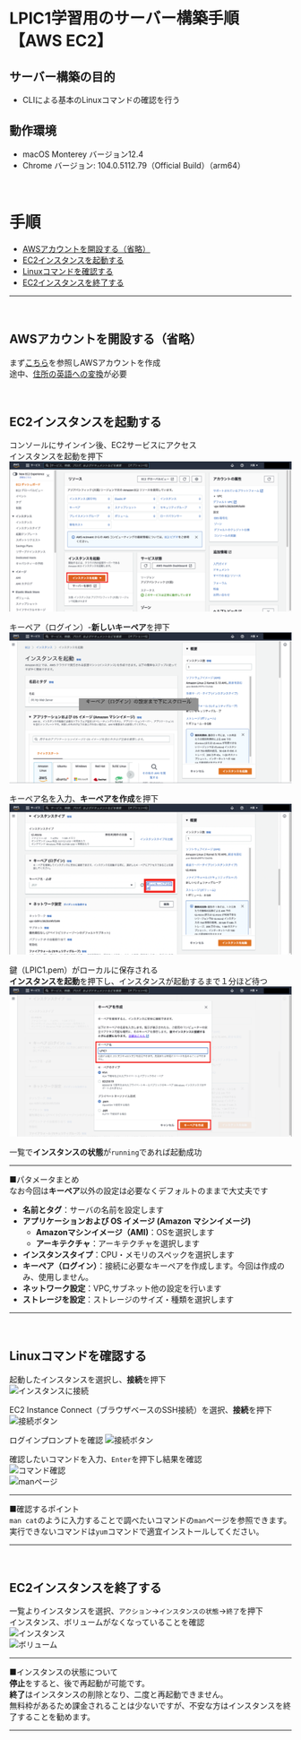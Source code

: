 # LPIC1学習用のサーバー構築手順【AWS EC2】
## サーバー構築の目的  
- CLIによる基本のLinuxコマンドの確認を行う  
## 動作環境
- macOS Monterey バージョン12.4
- Chrome バージョン: 104.0.5112.79（Official Build）（arm64）

&ensp;  

# 手順  
- [AWSアカウントを開設する（省略）](#jump-there1)  
- [EC2インスタンスを起動する](#jump-there2)
- [Linuxコマンドを確認する](#jump-there3)
- [EC2インスタンスを終了する](#jump-there4)  
***  
&ensp;  
## <a id="jump-there1">AWSアカウントを開設する（省略）　　</a>  
まず[こちら](https://aws.amazon.com/jp/register-flow/)を参照しAWSアカウントを作成  
途中、[住所の英語への変換](http://judress.tsukuenoue.com/)が必要  

&ensp;  

## <a id="jump-there2">EC2インスタンスを起動する</a>  
  

コンソールにサインイン後、EC2サービスにアクセス  
インスタンスを起動を押下  
![起動ボタン](https://github.com/norikata99/hello_git/blob/main/img/20220813%E2%88%9201%E3%83%BC%E8%B5%B7%E5%8B%95.png)

キーペア（ログイン）-**新しいキーペア**を押下  
![新しいキーペア](https://github.com/norikata99/hello_git/blob/main/img/20220813%E2%88%9202-%E6%96%B0%E3%81%97%E3%81%84%E3%82%AD%E3%83%BC%E3%83%9A%E3%82%A2.png)  

キーペア名を入力、**キーペアを作成**を押下  
![キーペアを作成](https://github.com/norikata99/hello_git/blob/main/img/20220813%E2%88%9203-%E6%96%B0%E3%81%97%E3%81%84%E3%82%AD%E3%83%BC%E3%83%9A%E3%82%A2.png)  

鍵（LPIC1.pem）がローカルに保存される  
**インスタンスを起動**を押下し、インスタンスが起動するまで１分ほど待つ  
![起動中](https://github.com/norikata99/hello_git/blob/main/img/20220813%E2%88%9204-%E6%96%B0%E3%81%97%E3%81%84%E3%82%AD%E3%83%BC%E3%83%9A%E3%82%A2.png)  

一覧で**インスタンスの状態**が`running`であれば起動成功  

***
■パタメータまとめ  
なお今回は**キーペア**以外の設定は必要なくデフォルトのままで大丈夫です  
- **名前とタグ**：サーバの名前を設定します  
- **アプリケーションおよび OS イメージ (Amazon マシンイメージ)**  
  -  **Amazonマシンイメージ（AMI)**：OSを選択します
  -  **アーキテクチャ**：アーキテクチャを選択します
- **インスタンスタイプ**：CPU・メモリのスペックを選択します
- **キーペア（ログイン）**：接続に必要なキーペアを作成します。今回は作成のみ、使用しません。  
- **ネットワーク設定**：VPC,サブネット他の設定を行います
- **ストレージを設定**：ストレージのサイズ・種類を選択します
***  

&ensp;  

## <a id="jump-there3">Linuxコマンドを確認する</a>
  
起動したインスタンスを選択し、**接続**を押下  
![インスタンスに接続]()  

EC2 Instance Connect（ブラウザベースのSSH接続）を選択、**接続**を押下  
![接続ボタン]()  

ログインプロンプトを確認
![接続ボタン]()  

確認したいコマンドを入力、`Enter`を押下し結果を確認  
![コマンド確認]()  
![manページ]()  

***
■確認するポイント  
`man cat`のように入力することで調べたいコマンドの`man`ページを参照できます。  
実行できないコマンドは`yum`コマンドで適宜インストールしてください。  
***
&ensp;  

## <a id="jump-there4">EC2インスタンスを終了する</a>
  
一覧よりインスタンスを選択、`アクション`→`インスタンスの状態`→`終了`を押下  
インスタンス、ボリュームがなくなっていることを確認  
![インスタンス]()  
![ボリューム]()  

***
■インスタンスの状態について  
**停止**をすると、後で再起動が可能です。  
**終了**はインスタンスの削除となり、二度と再起動できません。  
無料枠があるため課金されることは少ないですが、不安な方はインスタンスを終了することを勧めます。
***
